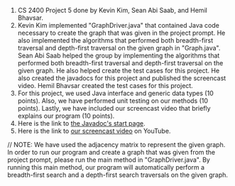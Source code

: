 1. CS 2400 Project 5 done by Kevin Kim, Sean Abi Saab, and Hemil Bhavsar.
2. Kevin Kim implemented "GraphDriver.java" that contained Java code necessary to create the graph that was given in the project prompt. He also implemented the algorithms that performed both breadth-first traversal and depth-first traversal on the given graph in "Graph.java". Sean Abi Saab helped the group by implementing the algorithms that performed both breadth-first traversal and depth-first traversal on the given graph. He also helped create the test cases for this project. He also created the javadocs for this project and published the screencast video. Hemil Bhavsar created the test cases for this project.
3. For this project, we used Java interface and generic data types (10 points). Also, we have performed unit testing on our methods (10 points). Lastly, we have included our screencast video that briefly explains our program (10 points).
4. Here is the link to [the Javadoc's start page](https://codingtillwedie.github.io/Project-5/package-summary.html).
5. Here is the link to [our screencast video](https://youtu.be/HsTumAzNrsg) on YouTube.

// NOTE: We have used the adjacency matrix to represent the given graph. In order to run our program and create a graph that was given from the project prompt, please run the main method in "GraphDriver.java". By running this main method, our program will automatically perform a breadth-first search and a depth-first search traversals on the given graph.

